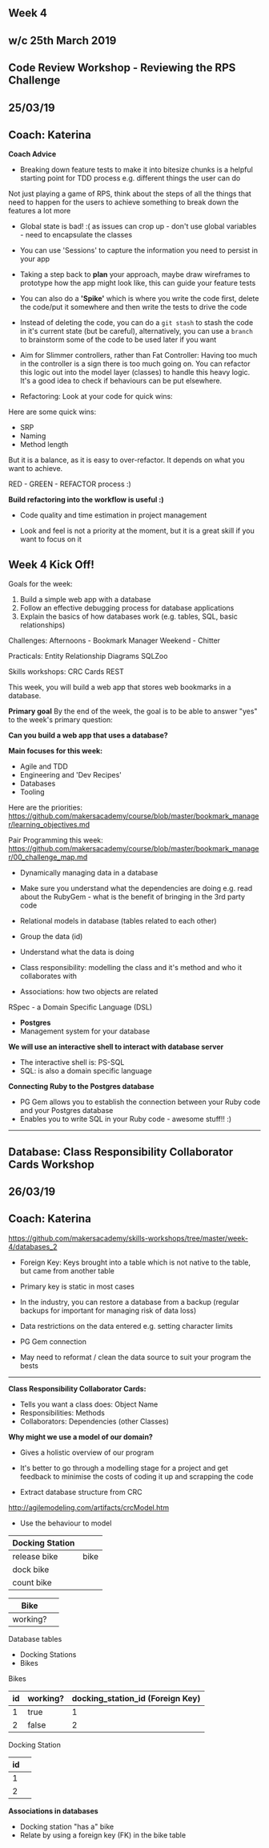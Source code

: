 ## Week 4
## w/c 25th March 2019


## Code Review Workshop - Reviewing the RPS Challenge
## 25/03/19
## Coach: Katerina

**Coach Advice**

- Breaking down feature tests to make it into bitesize chunks is a helpful starting point for TDD process
 e.g. different things the user can do

 Not just playing a game of RPS, think about the steps of all the things that need to happen for the users to achieve something to break down the features a lot more

- Global state is bad! :( as issues can crop up - don't use global variables - need to encapsulate the classes
- You can use 'Sessions' to capture the information you need to persist in your app

- Taking a step back to **plan** your approach, maybe draw wireframes to prototype how the app might look like, this can guide your feature tests

- You can also do a **'Spike'** which is where you write the code first, delete the code/put it somewhere and then write the tests to drive the code

- Instead of deleting the code, you can do a `git stash` to stash the code in it's current state (but be careful), alternatively, you can use a `branch` to brainstorm some of the code to be used later if you want

- Aim for Slimmer controllers, rather than Fat Controller: Having too much in the controller is a sign there is too much going on. You can refactor this logic out into the model layer (classes) to handle this heavy logic. It's a good idea to check if behaviours can be put elsewhere.

- Refactoring: Look at your code for quick wins:

Here are some quick wins:

- SRP
- Naming
- Method length

But it is a balance, as it is easy to over-refactor. It depends on what you want to achieve.

RED - GREEN - REFACTOR process :)

**Build refactoring into the workflow is useful :)**

- Code quality and time estimation in project management

- Look and feel is not a priority at the moment, but it is a great skill if you want to focus on it

## Week 4 Kick Off!

Goals for the week:

1. Build a simple web app with a database
2. Follow an effective debugging process for database applications
3. Explain the basics of how databases work (e.g. tables, SQL, basic relationships)


Challenges:
Afternoons - Bookmark Manager
Weekend - Chitter

Practicals:
Entity Relationship Diagrams
SQLZoo

Skills workshops:
CRC Cards
REST

This week, you will build a web app that stores web bookmarks in a database.

**Primary goal**
By the end of the week, the goal is to be able to answer "yes" to the week's primary question:

**Can you build a web app that uses a database?**

**Main focuses for this week:**

- Agile and TDD
- Engineering and 'Dev Recipes'
- Databases
- Tooling

Here are the priorities:
https://github.com/makersacademy/course/blob/master/bookmark_manager/learning_objectives.md


Pair Programming this week:
https://github.com/makersacademy/course/blob/master/bookmark_manager/00_challenge_map.md

- Dynamically managing data in a database
- Make sure you understand what the dependencies are doing e.g. read about the RubyGem - what is the benefit of bringing in the 3rd party code

- Relational models in database (tables related to each other)

- Group the data (id)
- Understand what the data is doing


- Class responsibility: modelling the class and it's method and who it collaborates with
- Associations: how two objects are related

RSpec - a Domain Specific Language (DSL)

- **Postgres**
- Management system for your database

**We will use an interactive shell to interact with database server**
- The interactive shell is: PS-SQL
- SQL: is also a domain specific language 

**Connecting Ruby to the Postgres database**
- PG Gem allows you to establish the connection between your Ruby code and your Postgres database
- Enables you to write SQL in your Ruby code - awesome stuff!! :)

----

## Database: Class Responsibility Collaborator Cards Workshop
## 26/03/19
## Coach: Katerina

https://github.com/makersacademy/skills-workshops/tree/master/week-4/databases_2

- Foreign Key: Keys brought into a table which is not native to the table, but came from another table

- Primary key is static in most cases

- In the industry, you can restore a database from a backup (regular backups for important for managing risk of data loss)

- Data restrictions on the data entered e.g. setting character limits

- PG Gem connection

- May need to reformat / clean the data source to suit your program the bests

----

**Class Responsibility Collaborator Cards:**

- Tells you want a class does: Object Name
- Responsibilities: Methods
- Collaborators: Dependencies (other Classes)

**Why might we use a model of our domain?**

- Gives a holistic overview of our program
- It's better to go through a modelling stage for a project and get feedback to minimise the costs of coding it up and scrapping the code

- Extract database structure from CRC

http://agilemodeling.com/artifacts/crcModel.htm

- Use the behaviour to model

|  Docking Station    |          |
|---------------------|----------|
|   release bike      |  bike    |
|   dock bike         |          |
|   count bike        |          |


|  Bike               |          |
|---------------------|----------|
|  working?           |          |


Database tables
- Docking Stations
- Bikes


Bikes

|  id         | working? | docking_station_id (Foreign Key)
|-------------|----------|----------------------------------
|  1          |  true    |        1
|  2          |  false   |        2


Docking Station

|  id         |          |
|-------------|----------|
|  1          |          |
|  2          |          |


**Associations in databases**

- Docking station "has a" bike
- Relate by using a foreign key (FK) in the bike table
